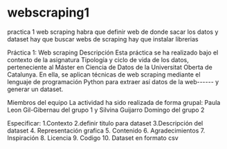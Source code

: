 # webscraping1
practica 1 web scraping
 habra que definir web de donde sacar los datos y dataset
 hay que buscar webs de scraping
 hay que instalar librerias
 
 
 Práctica 1: Web scraping
Descripción
Esta práctica se ha realizado bajo el contexto de la asignatura Tipología y ciclo de vida de los datos, perteneciente al Máster en Ciencia de Datos de la Universitat Oberta de Catalunya. En ella, se aplican técnicas de web scraping mediante el lenguaje de programación Python para extraer así datos de la web------ y generar un dataset.

Miembros del equipo
La actividad ha sido realizada de forma grupal: Paula Leon Gil-Gibernau del grupo 1 y Silvina Guijarro Domingo del grupo 2

Especificar:
1.Contexto
2.definir titulo para dataset
3.Descripción del dataset
4. Representación grafica
5. Contenido
6. Agradecimientos
7. Inspiración
8. Licencia
9. Codigo
10. Dataset en formato csv
